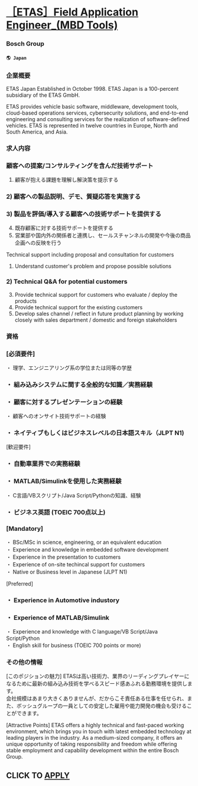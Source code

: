 # [［ETAS］Field Application Engineer_(MBD Tools)](https://www.remotewlb.com/apply/etas-field-application-engineer-mbd-tools)  
### Bosch Group  
#### `🌎 Japan`  

### 企業概要

ETAS Japan Established in October 1998. ETAS Japan is a 100-percent subsidiary of the ETAS GmbH.

ETAS provides vehicle basic software, middleware, development tools, cloud-based operations services, cybersecurity solutions, and end-to-end engineering and consulting services for the realization of software-defined vehicles. ETAS is represented in twelve countries in Europe, North and South America, and Asia.

### 求人内容

### 顧客への提案/コンサルティングを含んだ技術サポート

1) 顧客が抱える課題を理解し解決策を提示する

### 2) 顧客への製品説明、デモ、質疑応答を実施する

### 3) 製品を評価/導入する顧客への技術サポートを提供する

4) 既存顧客に対する技術サポートを提供する  
5) 営業部や国内外の関係者と連携し、セールスチャンネルの開発や今後の商品企画への反映を行う

Technical support including proposal and consultation for customers

1) Understand customer's problem and propose possible solutions

### 2) Technical Q&A for potential customers

3) Provide technical support for customers who evaluate / deploy the products  
4) Provide technical support for the existing customers  
5) Develop sales channel / reflect in future product planning by working closely with sales department / domestic and foreign stakeholders

### 資格

### [必須要件]

・ 理学、エンジニアリング系の学位または同等の学歴

### ・ 組み込みシステムに関する全般的な知識／実務経験

### ・ 顧客に対するプレゼンテーションの経験

・ 顧客へのオンサイト技術サポートの経験

### ・ ネイティブもしくはビジネスレベルの日本語スキル（JLPT N1)

[歓迎要件]

### ・ 自動車業界での実務経験

### ・ MATLAB/Simulinkを使用した実務経験

・ C言語/VBスクリプト/Java Script/Pythonの知識、経験

### ・ ビジネス英語 (TOEIC 700点以上)

### [Mandatory]

・ BSc/MSc in science, engineering, or an equivalent education  
・ Experience and knowledge in embedded software development  
・ Experience in the presentation to customers  
・ Experience of on-site techincal support for customers  
・ Native or Business level in Japanese (JLPT N1)

[Preferred]

### ・ Experience in Automotive industory

### ・ Experience of MATLAB/Simulink

・ Experience and knowledge with C language/VB Script/Java Script/Python  
・ English skill for business (TOEIC 700 points or more)

### その他の情報

[このポジションの魅力] ETASは高い技術力、業界のリーディングプレイヤーになるために最新の組み込み技術を学べるスピード感あふれる勤務環境を提供します。  
会社規模はあまり大きくありませんが、だからこそ責任ある仕事を任せられ、また、ボッシュグループの一員としての安定した雇用や能力開発の機会も受けることができます。

[Attractive Points] ETAS offers a highly technical and fast-paced working environment, which brings you in touch with latest embedded technology at leading players in the industry. As a medium-sized company, it offers an unique opportunity of taking responsibility and freedom while offering stable employment and capability development within the entire Bosch Group.

  
## CLICK TO [APPLY](https://www.remotewlb.com/apply/etas-field-application-engineer-mbd-tools)

